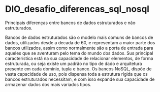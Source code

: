 # DIO_desafio_diferencas_sql_nosql

Principais diferenças entre bancos de dados estruturados e não estruturados.

Bancos de dados estruturados são o modelo mais comuns de bancos de dados, utilizados desde a decada de 60, e representam a maior parte dos bancos utilizados, assim como normalmente são a porta de entrada para aqueles que se aventuram pelo tema do mundo dos dados. Sus principal característica está na sua capacidade de relacionar elementos, de forma estruturada, ou seja existe um padrão no tipo de dado e arquitetura presente em cada domínio, tupla e banco.
Os bancos NoSQL, dispõe de vasta capacidade de uso, pois dispensa toda a estrutura rígida que os bancos estruturados necessitam, e com isso expande sua capacidade de armazenar dados dos mais variados tipos.
